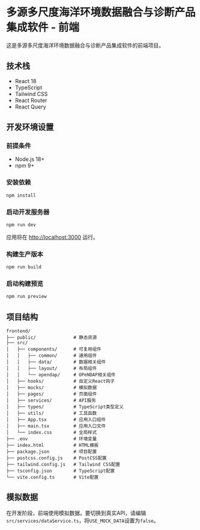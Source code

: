 # 多源多尺度海洋环境数据融合与诊断产品集成软件 - 前端

这是多源多尺度海洋环境数据融合与诊断产品集成软件的前端项目。

## 技术栈

- React 18
- TypeScript
- Tailwind CSS
- React Router
- React Query

## 开发环境设置

### 前提条件

- Node.js 18+ 
- npm 9+

### 安装依赖

```bash
npm install
```

### 启动开发服务器

```bash
npm run dev
```

应用将在 [http://localhost:3000](http://localhost:3000) 运行。

### 构建生产版本

```bash
npm run build
```

### 启动构建预览

```bash
npm run preview
```

## 项目结构

```
frontend/
├── public/              # 静态资源
├── src/
│   ├── components/      # 可复用组件
│   │   ├── common/      # 通用组件
│   │   ├── data/        # 数据相关组件
│   │   ├── layout/      # 布局组件
│   │   └── opendap/     # OPeNDAP相关组件
│   ├── hooks/           # 自定义React钩子
│   ├── mocks/           # 模拟数据
│   ├── pages/           # 页面组件
│   ├── services/        # API服务
│   ├── types/           # TypeScript类型定义
│   ├── utils/           # 工具函数
│   ├── App.tsx          # 应用入口组件
│   ├── main.tsx         # 应用入口文件
│   └── index.css        # 全局样式
├── .env                 # 环境变量
├── index.html           # HTML模板
├── package.json         # 项目配置
├── postcss.config.js    # PostCSS配置
├── tailwind.config.js   # Tailwind CSS配置
├── tsconfig.json        # TypeScript配置
└── vite.config.ts       # Vite配置
```

## 模拟数据

在开发阶段，前端使用模拟数据。要切换到真实API，请编辑`src/services/dataService.ts`，将`USE_MOCK_DATA`设置为`false`。

